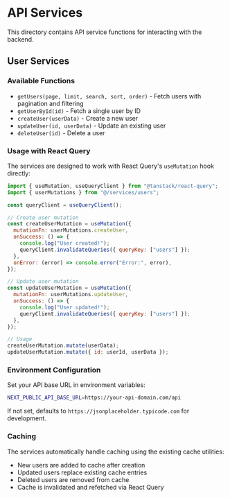 # API Services

This directory contains API service functions for interacting with the backend.

## User Services

### Available Functions

- `getUsers(page, limit, search, sort, order)` - Fetch users with pagination and filtering
- `getUserById(id)` - Fetch a single user by ID
- `createUser(userData)` - Create a new user
- `updateUser(id, userData)` - Update an existing user
- `deleteUser(id)` - Delete a user

### Usage with React Query

The services are designed to work with React Query's `useMutation` hook directly:

```javascript
import { useMutation, useQueryClient } from "@tanstack/react-query";
import { userMutations } from "@/services/users";

const queryClient = useQueryClient();

// Create user mutation
const createUserMutation = useMutation({
  mutationFn: userMutations.createUser,
  onSuccess: () => {
    console.log("User created!");
    queryClient.invalidateQueries({ queryKey: ["users"] });
  },
  onError: (error) => console.error("Error:", error),
});

// Update user mutation
const updateUserMutation = useMutation({
  mutationFn: userMutations.updateUser,
  onSuccess: () => {
    console.log("User updated!");
    queryClient.invalidateQueries({ queryKey: ["users"] });
  },
});

// Usage
createUserMutation.mutate(userData);
updateUserMutation.mutate({ id: userId, userData });
```

### Environment Configuration

Set your API base URL in environment variables:

```bash
NEXT_PUBLIC_API_BASE_URL=https://your-api-domain.com/api
```

If not set, defaults to `https://jsonplaceholder.typicode.com` for development.

### Caching

The services automatically handle caching using the existing cache utilities:

- New users are added to cache after creation
- Updated users replace existing cache entries
- Deleted users are removed from cache
- Cache is invalidated and refetched via React Query
